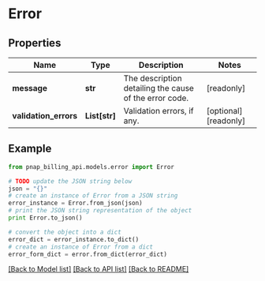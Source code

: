 # Error


## Properties

Name | Type | Description | Notes
------------ | ------------- | ------------- | -------------
**message** | **str** | The description detailing the cause of the error code. | [readonly] 
**validation_errors** | **List[str]** | Validation errors, if any. | [optional] [readonly] 

## Example

```python
from pnap_billing_api.models.error import Error

# TODO update the JSON string below
json = "{}"
# create an instance of Error from a JSON string
error_instance = Error.from_json(json)
# print the JSON string representation of the object
print Error.to_json()

# convert the object into a dict
error_dict = error_instance.to_dict()
# create an instance of Error from a dict
error_form_dict = error.from_dict(error_dict)
```
[[Back to Model list]](../README.md#documentation-for-models) [[Back to API list]](../README.md#documentation-for-api-endpoints) [[Back to README]](../README.md)


